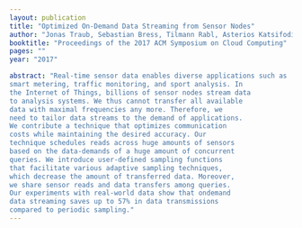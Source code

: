 ```yaml
---
layout: publication
title: "Optimized On-Demand Data Streaming from Sensor Nodes"
author: "Jonas Traub, Sebastian Bress, Tilmann Rabl, Asterios Katsifodimos, Volker Markl"
booktitle: "Proceedings of the 2017 ACM Symposium on Cloud Computing"
pages: ""
year: "2017"

abstract: "Real-time sensor data enables diverse applications such as
smart metering, traffic monitoring, and sport analysis. In
the Internet of Things, billions of sensor nodes stream data
to analysis systems. We thus cannot transfer all available
data with maximal frequencies any more. Therefore, we
need to tailor data streams to the demand of applications.
We contribute a technique that optimizes communication
costs while maintaining the desired accuracy. Our
technique schedules reads across huge amounts of sensors
based on the data-demands of a huge amount of concurrent
queries. We introduce user-defined sampling functions
that facilitate various adaptive sampling techniques,
which decrease the amount of transferred data. Moreover,
we share sensor reads and data transfers among queries.
Our experiments with real-world data show that ondemand
data streaming saves up to 57% in data transmissions
compared to periodic sampling."
---
```


